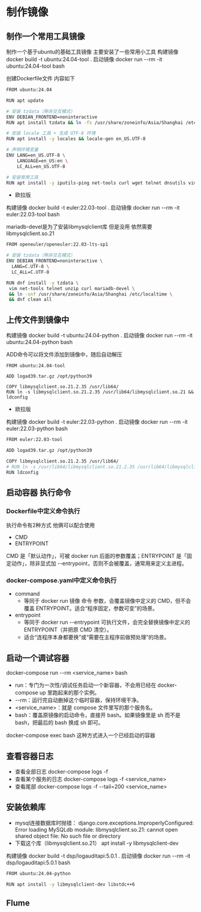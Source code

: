 制作镜像
===

## 制作一个常用工具镜像

制作一个基于ubuntu的基础工具镜像 主要安装了一些常用小工具
构建镜像 docker build -t ubuntu:24.04-tool .
启动镜像 docker run --rm -it ubuntu:24.04-tool bash

创建Dockerfile文件 内容如下
```sh
FROM ubuntu:24.04

RUN apt update

# 安装 tzdata（带非交互模式）
ENV DEBIAN_FRONTEND=noninteractive
RUN apt install tzdata && ln -fs /usr/share/zoneinfo/Asia/Shanghai /etc/localtime

# 安装 locale 工具 + 生成 UTF-8 环境
RUN apt install -y locales && locale-gen en_US.UTF-8

# 声明环境变量
ENV LANG=en_US.UTF-8 \
    LANGUAGE=en_US:en \
    LC_ALL=en_US.UTF-8

# 安装常用工具
RUN apt install -y iputils-ping net-tools curl wget telnet dnsutils vim unzip
```

- 欧拉版

构建镜像 docker build -t euler:22.03-tool .
启动镜像 docker run --rm -it euler:22.03-tool bash

mariadb-devel是为了安装libmysqlclient库 但是没用 依然需要libmysqlclient.so.21

```sh
FROM openeuler/openeuler:22.03-lts-sp1

# 安装 tzdata（带非交互模式）
ENV DEBIAN_FRONTEND=noninteractive \
  LANG=C.UTF-8 \
  LC_ALL=C.UTF-8

RUN dnf install -y tzdata \
 vim net-tools telnet unzip curl mariadb-devel \
 && ln -snf /usr/share/zoneinfo/Asia/Shanghai /etc/localtime \
 && dnf clean all

```


## 上传文件到镜像中

构建镜像 docker build -t ubuntu:24.04-python .
启动镜像 docker run --rm -it ubuntu:24.04-python bash

ADD命令可以将文件添加到镜像中，随后自动解压
```
FROM ubuntu:24.04-tool

ADD logad39.tar.gz /opt/python39

COPY libmysqlclient.so.21.2.35 /usr/lib64/
RUN ln -s libmysqlclient.so.21.2.35 /usr/lib64/libmysqlclient.so.21 && ldconfig
```

- 欧拉版

构建镜像 docker build -t euler:22.03-python .
启动镜像 docker run --rm -it euler:22.03-python bash
```sh
FROM euler:22.03-tool

ADD logad39.tar.gz /opt/python39

COPY libmysqlclient.so.21.2.35 /usr/lib64/
# RUN ln -s /usr/lib64/libmysqlclient.so.21.2.35 /usr/lib64/libmysqlclient.so.21 && ldconfig
RUN ldconfig
```


## 启动容器 执行命令

### Dockerfile中定义命令执行

执行命令有2种方式 他俩可以配合使用
- CMD
- ENTRYPOINT

CMD 是「默认动作」，可被 docker run 后面的参数覆盖；ENTRYPOINT 是「固定动作」，除非显式加 --entrypoint，否则不会被覆盖，通常用来定义主进程。

### docker-compose.yaml中定义命令执行

- command
  - 等同于 docker run 镜像 命令 参数，会覆盖镜像中定义的 CMD，但不会覆盖 ENTRYPOINT。适合“程序固定，参数可变”的场景。
- entrypoint
  - 等同于 docker run --entrypoint 可执行文件，会完全替换镜像中定义的 ENTRYPOINT（并把原 CMD 清空）。
  - 适合“连程序本身都要换”或“需要在主程序前做预处理”的场景。

## 启动一个调试容器

docker-compose run --rm <service_name> bash

- run：专门为一次性/调试任务启动一个新容器，不会用已经在 docker-compose up 里跑起来的那个实例。
- --rm：运行完自动删掉这个临时容器，保持环境干净。
- <service_name>：就是 compose 文件里写的那个服务名。
- bash：覆盖原镜像的启动命令，直接开 bash。如果镜像里是 sh 而不是 bash，把最后的 bash 换成 sh 即可。

docker-compose exec <service> bash  这种方式进入一个已经启动的容器

## 查看容器日志

- 查看全部日志 docker-compose logs -f
- 查看某个服务的日志 docker-compose logs -f <service_name>
- 查看尾部 docker-compose logs -f --tail=200 <service_name>

## 安装依赖库

- mysql连接数据库时抛错： django.core.exceptions.ImproperlyConfigured: Error loading MySQLdb module: libmysqlclient.so.21: cannot open shared object file: No such file or directory
- 下载这个库（libmysqlclient.so.21） apt install -y libmysqlclient-dev

构建镜像 docker build -t dsp/logauditapi:5.0.1 .
启动镜像 docker run --rm -it dsp/logauditapi:5.0.1 bash
```sh
FROM ubuntu:24.04-python

RUN apt install -y libmysqlclient-dev libstdc++6
```

## Flume

